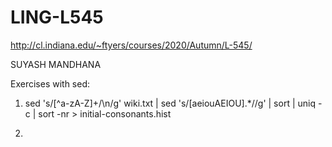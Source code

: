 # LING-L545

http://cl.indiana.edu/~ftyers/courses/2020/Autumn/L-545/

SUYASH MANDHANA

Exercises with sed:

1. sed 's/[^a-zA-Z]\+/\n/g' wiki.txt | sed 's/[aeiouAEIOU].*//g' | sort | uniq -c | sort -nr > initial-consonants.hist

2. 
